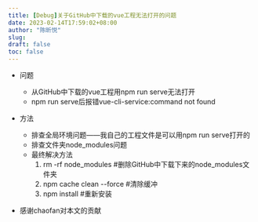 ```yaml
---
title: [Debug]关于GitHub中下载的vue工程无法打开的问题
date: 2023-02-14T17:59:02+08:00
author: "陈昕悦"
slug:
draft: false
toc: false
---
```


- 问题
  - 从GitHub中下载的vue工程用npm run serve无法打开
  - npm run serve后报错vue-cli-service:command not found

- 方法
  - 排查全局环境问题——我自己的工程文件是可以用npm run serve打开的
  - 排查文件夹node_modules问题
  - 最终解决方法
    1. rm -rf node_modules  #删除GitHub中下载下来的node_modules文件夹
    2. npm cache clean --force  #清除缓冲
    3. npm install  #重新安装

- 感谢chaofan对本文的贡献